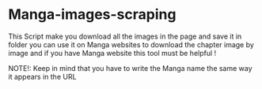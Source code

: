 # Manga-images-scraping

This Script make you download all the images in the page and save it in folder
you can use it on Manga websites to download the chapter image by image
and if you have Manga website this tool must be helpful !

NOTE!:
Keep in mind that you have to write 
the Manga name the same way it appears in the URL

